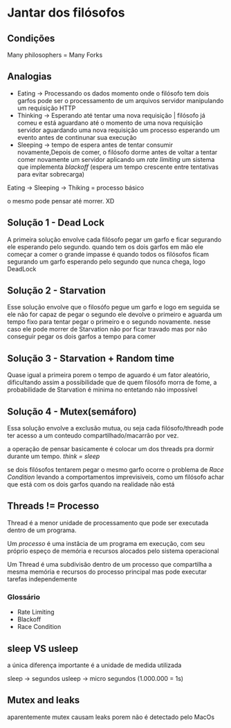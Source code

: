 # Jantar dos filósofos

## Condições
Many philosophers = Many Forks

## Analogias
- Eating -> Processando os dados momento onde o filósofo tem dois garfos
    pode ser o processamento de um arquivos
    servidor manipulando um requisição HTTP
- Thinking -> Esperando até tentar uma nova requisição | filósofo já comeu e está aguardano até o momento de uma nova requisição
    servidor aguardando uma nova requisição
    um processo esperando um evento antes de continunar sua execução
- Sleeping -> tempo de espera antes de tentar consumir novamente,Depois de comer, o filósofo dorme antes de voltar a tentar comer novamente 
    um servidor aplicando um _rate limiting_
    um sistema que implementa _blackoff_ (espera um tempo crescente entre tentativas para evitar sobrecarga)

Eating -> Sleeping -> Thiking = processo básico

o mesmo pode pensar até morrer. XD

## Solução 1 - Dead Lock
A primeira solução envolve cada filósofo pegar um garfo e ficar segurando ele esperando pelo segundo. quando tem os dois garfos em mão ele começar a comer
o grande impasse é quando todos os filósofos ficam segurando um garfo esperando pelo segundo que nunca chega, logo DeadLock

## Solução 2 - Starvation
Esse solução envolve que o filosófo pegue um garfo e logo em seguida se ele não for capaz de pegar o segundo ele devolve o primeiro e aguarda um tempo fixo para tentar
pegar o primeiro e o segundo novamente. nesse caso ele pode morrer de Starvation não por ficar travado mas por não conseguir pegar os dois garfos a tempo para comer

## Solução 3 - Starvation + Random time
Quase igual a primeira porem o tempo de aguardo é um fator aleatório, dificultando assim a possibilidade que de quem filosófo morra de fome, a probabilidade de Starvation é minima no entetando não impossível

## Solução 4 - Mutex(semáforo)
Essa solução envolve a exclusão mutua, ou seja cada filósofo/threadh pode ter acesso a um conteudo compartilhado/macarrão por vez.


a operação de pensar basicamente é colocar um dos threads pra dormir durante um tempo. _think = sleep_


se dois filósofos tentarem pegar o mesmo garfo ocorre o problema de _Race Condition_ levando a comportamentos imprevisiveis, como um filósofo achar que está com os dois garfos quando na realidade não está

## Threads != Processo
Thread é a menor unidade de processamento que pode ser executada dentro de um programa.

Um _processo_ é uma instâcia de um programa em execução, com seu próprio espeço de memória e recursos alocados pelo sistema operacional

Um Thread é uma subdivisão dentro de um processo que compartilha a mesma memória e recursos do processo principal mas pode executar tarefas independemente

### Glossário
- Rate Limiting
- Blackoff
- Race Condition


## sleep VS usleep
a única diferença importante é a unidade de medida utilizada

sleep -> segundos
usleep -> micro segundos (1.000.000 = 1s)

## Mutex and leaks
aparentemente mutex causam leaks porem não é detectado pelo MacOs